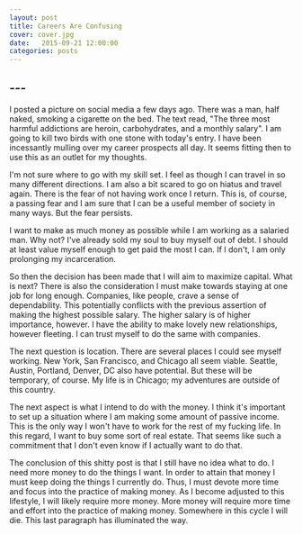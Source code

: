 ```yaml
---
layout: post
title: Careers Are Confusing
cover: cover.jpg
date:   2015-09-21 12:00:00
categories: posts
---
```


## --- 
I posted a picture on social media a few days ago. There was a man, half naked, smoking a cigarette on the bed. The text read, "The three most harmful addictions are heroin, carbohydrates, and a monthly salary". I am going to kill two birds with one stone with today's entry. I have been incessantly mulling over my career prospects all day. It seems fitting then to use this as an outlet for my thoughts. 

I'm not sure where to go with my skill set. I feel as though I can travel in so many different directions. I am also a bit scared to go on hiatus and travel again. There is the fear of not having work once I return. This is, of course, a passing fear and I am sure that I can be a useful member of society in many ways. But the fear persists. 

I want to make as much money as possible while I am working as a salaried man. Why not? I've already sold my soul to buy myself out of debt. I should at least value myself enough to get paid the most I can. If I don't, I am only prolonging my incarceration. 

So then the decision has been made that I will aim to maximize capital. What is next? There is also the consideration I must make towards staying at one job for long enough. Companies, like people, crave a sense of dependability. This potentially conflicts with the previous assertion of making the highest possible salary. The higher salary is of higher importance, however. I have the ability to make lovely new relationships, however fleeting. I can trust myself to do the same with companies.

The next question is location. There are several places I could see myself working. New York, San Francisco, and Chicago all seem viable. Seattle, Austin, Portland, Denver, DC also have potential. But these will be temporary, of course. My life is in Chicago; my adventures are outside of this country. 

The next aspect is what I intend to do with the money. I think it's important to set up a situation where I am making some amount of passive income. This is the only way I won't have to work for the rest of my fucking life. In this regard, I want to buy some sort of real estate. That seems like such a commitment that I don't even know if I actually want to do that. 

The conclusion of this shitty post is that I still have no idea what to do. I need more money to do the things I want. In order to attain that money I must keep doing the things I currently do. Thus, I must devote more time and focus into the practice of making money. As I become adjusted to this lifestyle, I will likely require more money. More money will require more time and effort into the practice of making money. Somewhere in this cycle I will die. This last paragraph has illuminated the way.

